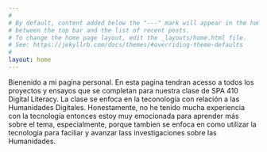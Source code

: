 ```yaml
---
#
# By default, content added below the "---" mark will appear in the home page
# between the top bar and the list of recent posts.
# To change the home page layout, edit the _layouts/home.html file.
# See: https://jekyllrb.com/docs/themes/#overriding-theme-defaults
#
layout: home
---
```


Bienenido a mi pagina personal. En esta pagina tendran acesso a todos los proyectos y ensayos que se completan para nuestra clase de SPA 410 Digital Literacy. La clase se enfoca en la teconología con relación a las Humanidades Digitales. Honestamente, no he tenido mucha experiencia con la tecnología entonces estoy muy emocionada para aprender más sobre el tema, especialmente, porque tambien se enfoca en como utilizar la tecnologia para faciliar y avanzar lass investigaciones sobre las Humanidades. 
